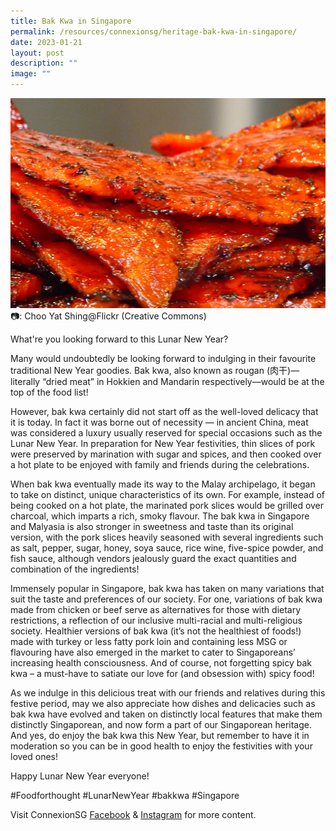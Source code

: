 ```yaml
---
title: Bak Kwa in Singapore
permalink: /resources/connexionsg/heritage-bak-kwa-in-singapore/
date: 2023-01-21
layout: post
description: ""
image: ""
---
```

![](/images/connexionsg/2023/bak%20kwa.jpg)
 📷: Choo Yat Shing@Flickr (Creative Commons)

What're you looking forward to this Lunar New Year?

Many would undoubtedly be looking forward to indulging in their favourite traditional New Year goodies. Bak kwa, also known as rougan (肉干)—literally “dried meat” in Hokkien and Mandarin respectively—would be at the top of the food list!

However, bak kwa certainly did not start off as the well-loved delicacy that it is today. In fact it was borne out of necessity — in ancient China, meat was considered a luxury usually reserved for special occasions such as the Lunar New Year. In preparation for New Year festivities, thin slices of pork were preserved by marination with sugar and spices, and then cooked over a hot plate to be enjoyed with family and friends during the celebrations. 

When bak kwa eventually made its way to the Malay archipelago, it began to take on distinct, unique characteristics of its own. For example, instead of being cooked on a hot plate, the marinated pork slices would be grilled over charcoal, which imparts a rich, smoky flavour. The bak kwa in Singapore and Malyasia is also stronger in sweetness and taste than its original version, with the pork slices heavily seasoned with several ingredients such as salt, pepper, sugar, honey, soya sauce, rice wine, five-spice powder, and fish sauce, although vendors jealously guard the exact quantities and combination of the ingredients!

Immensely popular in Singapore, bak kwa has taken on many variations that suit the taste and preferences of our society. For one, variations of bak kwa made from chicken or beef serve as alternatives for those with dietary restrictions, a reflection of our inclusive multi-racial and multi-religious society. Healthier versions of bak kwa (it’s not the healthiest of foods!) made with turkey or less fatty pork loin and containing less MSG or flavouring have also emerged in the market to cater to Singaporeans’ increasing health consciousness. And of course, not forgetting spicy bak kwa – a must-have to satiate our love for (and obsession with) spicy food!

As we indulge in this delicious treat with our friends and relatives during this festive period, may we also appreciate how dishes and delicacies such as bak kwa have evolved and taken on distinctly local features that make them distinctly Singaporean, and now form a part of our Singaporean heritage. And yes, do enjoy the bak kwa this New Year, but remember to have it in moderation so you can be in good health to enjoy the festivities with your loved ones!

Happy Lunar New Year everyone!

#Foodforthought #LunarNewYear #bakkwa #Singapore

Visit ConnexionSG [Facebook](https://www.facebook.com/ConnexionSG) & [Instagram](https://www.instagram.com/connexionsg/) for more content.